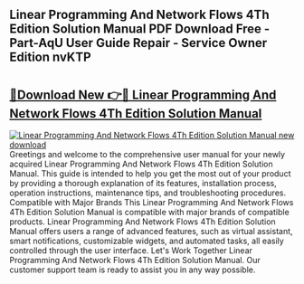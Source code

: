 ## Linear Programming And Network Flows 4Th Edition Solution Manual PDF Download Free - Part-AqU User Guide Repair - Service Owner Edition nvKTP

# <h2><a href="http://bc30077.oget.top/?id=Linear+Programming+And+Network+Flows+4Th+Edition+Solution+Manual">🔗Download New 👉🔴 Linear Programming And Network Flows 4Th Edition Solution Manual</a></h2>

[![Linear Programming And Network Flows 4Th Edition Solution Manual new download](https://i.imgur.com/5g1atiW.png)](http://bc30077.oget.top/?id=Linear+Programming+And+Network+Flows+4Th+Edition+Solution+Manual)
Greetings and welcome to the comprehensive user manual for your newly acquired Linear Programming And Network Flows 4Th Edition Solution Manual. This guide is intended to help you get the most out of your product by providing a thorough explanation of its features, installation process, operation instructions, maintenance tips, and troubleshooting procedures. Compatible with Major Brands This Linear Programming And Network Flows 4Th Edition Solution Manual is compatible with major brands of compatible products. Linear Programming And Network Flows 4Th Edition Solution Manual offers users a range of advanced features, such as virtual assistant, smart notifications, customizable widgets, and automated tasks, all easily controlled through the user interface. Let's Work Together Linear Programming And Network Flows 4Th Edition Solution Manual. Our customer support team is ready to assist you in any way possible.
